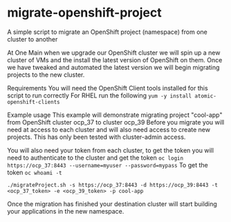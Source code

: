 # migrate-openshift-project
A simple script to migrate an OpenShift project (namespace) from one cluster to another

At One Main when we upgrade our OpenShift cluster we will spin up a new cluster of VMs and the install the latest version of OpenShift on them.
Once we have tweaked and automated the latest version we will begin migrating projects to the new cluster.

Requirements
You will need the OpenShift Client tools installed for this script to run correctly
For RHEL run the following
`yum -y install atomic-openshift-clients`

Example usage
This example will demonstrate migrating project "cool-app" from OpenShift cluster ocp_37 to cluster ocp_39
Before you migrate you will need at access to each cluster and will also need access to create new projects.
This has only been tested with cluster-admin access.

You will also need your token from each cluster, to get the token you will need to authenticate to the cluster and get the token
`oc login https://ocp_37:8443 --username=myuser --password=mypass`
To get the token
`oc whoami -t`

`./migrateProject.sh -s https://ocp_37:8443 -d https://ocp_39:8443 -t <ocp_37_token> -e <ocp_39_token> -p cool-app`

Once the migration has finished your destination cluster will start building your applications in the new namespace.

